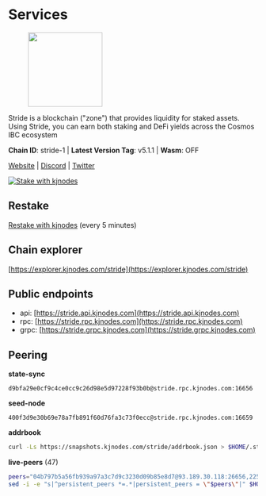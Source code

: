 # Services

<figure><img src="https://raw.githubusercontent.com/kj89/testnet_manuals/main/pingpub/logos/stride.png" width="150" alt=""><figcaption></figcaption></figure>

Stride is a blockchain ("zone") that provides liquidity for staked assets.  Using Stride, you can earn both staking and DeFi yields across the Cosmos IBC ecosystem

**Chain ID**: stride-1 | **Latest Version Tag**: v5.1.1 | **Wasm**: OFF

[Website](https://stride.zone) | [Discord](https://discord.gg/mzQZ8dAE7u) | [Twitter](https://twitter.com/stride_zone)

[![Stake with kjnodes](https://i.ibb.co/cr44Q8j/button-stake-with-kjnodes.png)](https://restake.app/stride/stridevaloper1j8gkhtllnp252l6g6zwzea30e7pvzqttr9768n)

## Restake

[Restake with kjnodes](https://restake.app/stride/stridevaloper1j8gkhtllnp252l6g6zwzea30e7pvzqttr9768n) (every 5 minutes)
## Chain explorer
[https://explorer.kjnodes.com/stride](https://explorer.kjnodes.com/stride)

## Public endpoints

* api: [https://stride.api.kjnodes.com](https://stride.api.kjnodes.com)
* rpc: [https://stride.rpc.kjnodes.com](https://stride.rpc.kjnodes.com)
* grpc: [https://stride.grpc.kjnodes.com](https://stride.grpc.kjnodes.com)

## Peering

**state-sync**

```text
d9bfa29e0cf9c4ce0cc9c26d98e5d97228f93b0b@stride.rpc.kjnodes.com:16656
```

**seed-node**

```text
400f3d9e30b69e78a7fb891f60d76fa3c73f0ecc@stride.rpc.kjnodes.com:16659
```

**addrbook**
```bash
curl -Ls https://snapshots.kjnodes.com/stride/addrbook.json > $HOME/.stride/config/addrbook.json
```

**live-peers** (47)
```bash
peers="04b797b5a56fb939a97a3c7d9c3230d09b85e8d7@93.189.30.118:26656,2254e6968e5c7ebc98ef5b79b388502fa44e10e1@5.161.134.44:26656,20f56a68a04eedc764b7e1b87b7032a50b9d4fe9@51.81.155.97:10456,e1b058e5cfa2b836ddaa496b10911da62dcf182e@138.201.8.248:26656,d9bfa29e0cf9c4ce0cc9c26d98e5d97228f93b0b@65.109.88.38:16656,9ee75491e354965d8bfd8434aa093f8613bc1dce@65.108.238.103:12256,a7d96dc929824613315dcc1c90fee119f28cc51f@164.152.160.155:26656,bf9168fbcc7250c7c5b9d8080cd4eeee6e399913@95.214.53.214:26886,a77173bc4f4171fec0ac56b37c18e0ba6e5f80a4@65.108.226.44:31656,05eec003db41d7ff47a317ef59f83e31bdca23c3@78.107.234.44:26656,d77e7918b9f9e21ee60a8e03075ca3e5f7353912@162.55.4.253:26656,64be41ff925b32a81cfb13a81fd4847aef2524aa@34.66.206.221:26656,fb24bc1de8c563e822897fba89bf150c602f3123@198.244.178.213:26656,463b1dc6903455575079572fb23407be586f2a4b@185.16.39.37:26656,f8e2f80a8c58e6f53cc4940f5f1eac55c9067480@35.247.153.164:26656,d95477fd745d8a5e4b3d9052149d28a5dc447a88@35.206.158.54:26656,e726816f42831689eab9378d5d577f1d06d25716@176.9.188.21:26656,34c7cc0cf4214fb3ee95d2198c4c9b1184dea176@65.108.137.36:26656,5093547fdf0430143ac66b4ee55d80e6542a6c10@217.174.247.163:26656,5383a21cf2d5e513aea2c3e430133f31aa2e5d00@138.201.32.103:26656,ebc272824924ea1a27ea3183dd0b9ba713494f83@185.16.39.158:26886,a757fc9ea95a7f643d392ec9fdaa31cbf06e76d9@195.3.221.21:12256,df3f533e6b9776c11f08da804edcb810cbdd2080@65.108.234.23:12256,f602040562935873815a5ac23cb1ac7dd8821b76@176.9.22.117:26656,0cfae6252c8d52a6d8103139b2f524af4bf9a4f0@104.197.4.37:26656,6856de6f0c70a850db2b58deb43d568fced4a524@35.208.80.214:26656,15bc324fbf6ed5347d9a6450bb73f7251c3f2b95@167.235.107.42:27012,18704d8ffb35d412adb3fb8eea62c894cf175e75@86.48.26.130:26656,ea6a7b2f366bc343f0670f1673fd86001dd08eb0@65.108.122.246:26636,ed70fb7322fda1ee4646df34b47919ec6728586b@96.234.160.22:26656,cd680cc992983e5c8244b5529034a2e362e7a6d3@93.159.134.157:26656,6831d67983cf5ebcb44da01737ccd6ccbd15c08e@193.70.47.90:12256,44e797771bff124693e63a8ec331d42873cf2ae2@95.217.202.49:35656,233e06cfa51d53e186afe032e848f5c9f5cd4a01@83.171.248.3:26656,0dfe60f0c62711a5ab13387cf1cc87e78b272336@167.235.219.99:27005,6b615c7dde3e76de39474b7406bdde0ac0f31b79@23.88.69.22:28666,a3f95b0b15c31a68a7535f6068c4e14b95e90dcf@65.109.92.240:21016,dfc62810eeaab86587b2975c79f3c12d4830652d@15.235.114.54:26656,51b83e27aee30e1900539cef37f18bddd4eab2d9@51.77.57.29:6000,8d7d0f32d53467c4d5e8871faf4ec58ea970fed2@157.90.179.182:26456,471518432477e31ea348af246c0b54095d41352c@78.47.210.211:26656,8ade90b45b991088c92e8583e8bc93589d6cd81e@84.244.95.247:26656,3fef899adcdeded56f6c69fe55c5da1624303367@163.172.101.208:4656,babc3f3f7804933265ec9c40ad94f4da8e9e0017@38.146.3.100:12256,d36ac7580cc8907a00b0add8c3b047caea6df4ed@107.155.67.202:26636,8fff37214fb0ef622f1c09dccb22d6321e004c3e@109.123.242.163:50056,86bd5cb6e762f673f1706e5889e039d5406b4b90@195.201.130.235:10456"
sed -i -e "s|^persistent_peers *=.*|persistent_peers = \"$peers\"|" $HOME/.stride/config/config.toml
```
